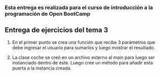 ### Esta entrega es realizada para el curso de introducción a la programación de Open BootCamp
## Entrega de ejercicios del tema 3

1. En el primer punto se crea una función que recibe 3 parámetros que debe ingresar el usuario
	para sumarlos y luego mostrar el resultado.

2. La clase coche se creó en un archivo externo al main para luego ser instanciado
	dentro de éste.
	Luego cree un método para añadir esta puerta a la instancia creada.
